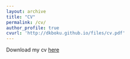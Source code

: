 ```yaml
---
layout: archive
title: "CV"
permalink: /cv/
author_profile: true
cvurl: 'http://dkboku.github.io/files/cv.pdf'
---
```


Download my cv <a href="https://dkboku.github.io/files/cv.pdf"> here </a>

